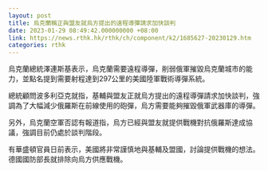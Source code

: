 ```yaml
---
layout: post
title: 烏克蘭稱正與盟友就烏方提出的遠程導彈請求加快談判
date: 2023-01-29 08:49:42.000000000 +08:00
link: https://news.rthk.hk/rthk/ch/component/k2/1685627-20230129.htm
categories: rthk
---
```


烏克蘭總統澤連斯基表示，烏克蘭需要遠程導彈，削弱俄軍摧毀烏克蘭城市的能力，並點名提到需要射程達到297公里的美國陸軍戰術導彈系統。 

總統顧問波多利亞克就指，基輔與盟友正就烏方提出的遠程導彈請求加快談判，強調為了大幅減少俄羅斯在前線使用的砲彈，烏方需要能夠摧毀俄軍武器庫的導彈。

另外，烏克蘭空軍否認有報道指，烏方已經與盟友就提供戰機對抗俄羅斯達成協議，強調目前仍處於談判階段。

有華盛頓官員日前表示，美國將非常謹慎地與基輔及盟國，討論提供戰機的想法。德國國防部長就排除向烏方供應戰機。
